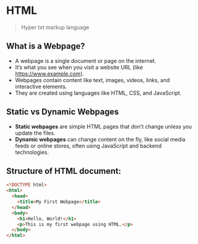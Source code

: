 # HTML
> Hyper txt markup language

## What is a Webpage?
* A webpage is a single document or page on the internet.
* It’s what you see when you visit a website URL (like https://www.example.com).
* Webpages contain content like text, images, videos, links, and interactive elements.
* They are created using languages like HTML, CSS, and JavaScript.
## Static vs Dynamic Webpages
* **Static webpages** are simple HTML pages that don’t change unless you update the files.
* **Dynamic webpages** can change content on the fly, like social media feeds or online stores, often using JavaScript and backend technologies.


## Structure of HTML document:
```html
<!DOCTYPE html>
<html>
  <head>
    <title>My First Webpage</title>
  </head>
  <body>
    <h1>Hello, World!</h1>
    <p>This is my first webpage using HTML.</p>
  </body>
</html>


